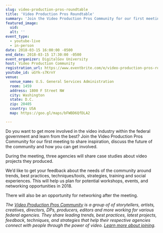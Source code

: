 ```yaml
---
slug: video-production-pros-roundtable
title: 'Video Production Pros Roundtable'
summary: 'Join the Video Production Pros Community for our first meeting, to share inspiration, to discuss the future of the community and how you can get involved&#46; '
featured_image: 
  uid: 
  alt: ''
event_type: 
  - youtube-live
  - in-person
date: 2018-03-15 16:00:00 -0500
end_date: 2018-03-15 17:30:00 -0500
event_organizer: DigitalGov University
host: Video Production Community
registration_url: https://www.eventbrite.com/e/video-production-pros-roundtable-registration-43757301266
youtube_id: uGYk-s7KrnY
venue: 
  venue_name: U.S. General Services Administration
  room: 1459
  address: 1800 F Street NW
  city: Washington
  state: D.C.
  zip: 20405
  country: USA
  map: https://goo.gl/maps/bFWBD6QfDLA2

---
```


Do you want to get more involved in the video industry within the federal government and learn from the best? Join the Video Production Pros Community for our first meeting to share inspiration, discuss the future of the community and how you can get involved. 
 
During the meeting, three agencies will share case studies about video projects they produced. 
 
We’d like to get your feedback about the needs of the community around trends, best practices, techniques/tools, strategies, training and social experiences. This will help us plan for potential workshops, events, and networking opportunities in 2018.
 
There will also be an opportunity for networking after the meeting.
 
 
_The [Video Production Pros Community](https://www.digitalgov.gov/communities/video-production/) is a group of of storytellers, artists, creatives, directors, DPs, producers, editors and more working for various federal agencies. They  share leading trends, best practices, latest projects, feedback, techniques, and strategies that help their respective agencies connect with people through the power of video. [Learn more about joining](https://www.digitalgov.gov/communities/video-production/)._
